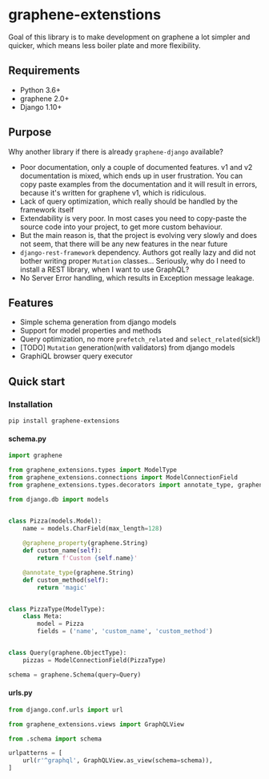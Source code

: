 # graphene-extenstions
Goal of this library is to make development on graphene a lot simpler and quicker,
 which means less boiler plate and more flexibility.

## Requirements
* Python 3.6+
* graphene 2.0+
* Django 1.10+

## Purpose
Why another library if there is already `graphene-django` available?
* Poor documentation, only a couple of documented features. v1 and v2 documentation is mixed,
 which ends up in user frustration.
 You can copy paste examples from the documentation and it will result in errors,
  because it's written for graphene v1, which is ridiculous.
* Lack of query optimization, which really should be handled by the framework itself
* Extendability is very poor.
 In most cases you need to copy-paste the source code into your project, to get more custom behaviour.
* But the main reason is, that the project is evolving very slowly and does not seem,
 that there will be any new features in the near future
* `django-rest-framework` dependency. Authors got really lazy and did not bother writing proper `Mutation` classes...
 Seriously, why do I need to install a REST library, when I want to use GraphQL?
* No Server Error handling, which results in Exception message leakage.

## Features
* Simple schema generation from django models
* Support for model properties and methods
* Query optimization, no more `prefetch_related` and `select_related`(sick!)
* [TODO] `Mutation` generation(with validators) from django models
* GraphiQL browser query executor

## Quick start

### Installation
`pip install graphene-extensions`

#### schema.py
```python
import graphene

from graphene_extensions.types import ModelType
from graphene_extensions.connections import ModelConnectionField
from graphene_extensions.types.decorators import annotate_type, graphene_property

from django.db import models


class Pizza(models.Model):
    name = models.CharField(max_length=128)
    
    @graphene_property(graphene.String)
    def custom_name(self):
        return f'Custom {self.name}'

    @annotate_type(graphene.String)
    def custom_method(self):
        return 'magic'


class PizzaType(ModelType):
    class Meta:
        model = Pizza
        fields = ('name', 'custom_name', 'custom_method')


class Query(graphene.ObjectType):
    pizzas = ModelConnectionField(PizzaType)

schema = graphene.Schema(query=Query)
```

#### urls.py
```python
from django.conf.urls import url

from graphene_extensions.views import GraphQLView

from .schema import schema

urlpatterns = [
    url(r'^graphql', GraphQLView.as_view(schema=schema)),
]
```

